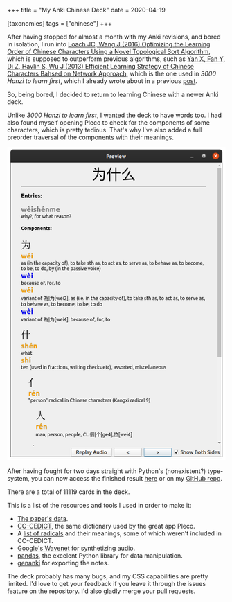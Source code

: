 +++
title = "My Anki Chinese Deck"
date = 2020-04-19

[taxonomies]
tags = ["chinese"]
+++

After having stopped for almost a month with my Anki revisions, and bored in isolation, I run into [Loach JC, Wang J (2016) Optimizing the Learning Order of Chinese Characters Using a Novel Topological Sort Algorithm](https://journals.plos.org/plosone/article?id=10.1371/journal.pone.0163623), which is supposed to outperform previous algorithms, such as [Yan X, Fan Y, Di Z, Havlin S, Wu J (2013) Efficient Learning Strategy of Chinese Characters Bahsed on Network Approach](https://journals.plos.org/plosone/article?id=10.1371/journal.pone.0069745), which is the one used in _3000 Hanzi to learn first_, which I already wrote about in a previous [post](@/blog/2020-02-27-learning-chinese/index.md).

So, being bored, I decided to return to learning Chinese with a newer Anki deck.

Unlike _3000 Hanzi to learn first_, I wanted the deck to have words too. I had
also found myself opening Pleco to check for the components of some characters,
which is pretty tedious. That's why I've also added a full preorder traversal of
the components with their meanings.

![Sample note](./ultimate_anki_note_preview.png)

After having fought for two days straight with Python's (nonexistent?)
type-system, you can now access the finished result
[here](https://ankiweb.net/shared/info/926782520) or on my
[GitHub repo](https://github.com/praguevara/UltimateChinese).

There are a total of 11119 cards in the deck.

This is a list of the resources and tools I used in order to make it:

- [The paper's data](https://journals.plos.org/plosone/article/file?type=supplementary&id=info:doi/10.1371/journal.pone.0163623.s001).
- [CC-CEDICT](https://www.mdbg.net/chinese/dictionary?page=cc-cedict), the same
  dictionary used by the great app Pleco.
- A
  [list of radicals](https://www.hackingchinese.com/kickstart-your-character-learning-with-the-100-most-common-radicals/)
  and their meanings, some of which weren't included in CC-CEDICT.
- [Google's Wavenet](https://cloud.google.com/text-to-speech) for synthetizing
  audio.
- [pandas](https://pandas.pydata.org/), the excelent Python library for data
  manipulation.
- [genanki](https://github.com/kerrickstaley/genanki) for exporting the notes.

The deck probably has many bugs, and my CSS capabilities are pretty limited. I'd
love to get your feedback if you leave it through the issues feature on the
repository. I'd also gladly merge your pull requests.
